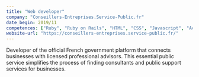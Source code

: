 ```yaml
---
title: "Web developer"
company: "Conseillers-Entreprises.Service-Public.fr"
date_begin: 2019/11
competences: ["Ruby", "Ruby on Rails", "HTML", "CSS", "Javascript", "Accessibility RGAA", "W3C", "Web application security", "web development"]
website-url: "https://conseillers-entreprises.service-public.fr/"
---
```

Developer of the official French government platform that connects businesses with licensed professional advisors. This essential public service simplifies the process of finding consultants and public support services for businesses.